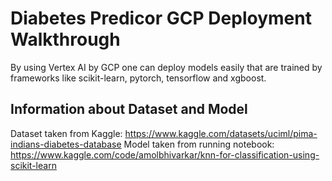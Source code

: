 # Diabetes Predicor GCP Deployment Walkthrough

By using Vertex AI by GCP one can deploy models easily that are trained by frameworks like scikit-learn, pytorch, tensorflow and xgboost.

## Information about Dataset and Model
Dataset taken from Kaggle: https://www.kaggle.com/datasets/uciml/pima-indians-diabetes-database
Model taken from running notebook: https://www.kaggle.com/code/amolbhivarkar/knn-for-classification-using-scikit-learn
